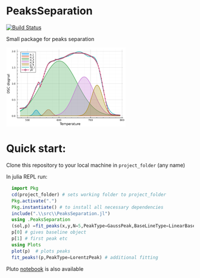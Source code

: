 # PeaksSeparation

[![Build Status](https://github.com/Manarom/PeaksSeparation.jl/actions/workflows/CI.yml/badge.svg?branch=main)](https://github.com/Manarom/PeaksSeparation.jl/actions/workflows/CI.yml?query=branch%3Amain)

Small package for peaks separation

<p float="left">
  <img src="./assets/peaks.png" width="320"/>
</p>

# Quick start:
Clone this repository to your local machine in `project_folder` (any name)

In julia REPL run:
```julia
  import Pkg
  cd(project_folder) # sets working folder to project_folder
  Pkg.activate(".")
  Pkg.instantiate() # to install all necessary dependencies
  include(".\\src\\PeaksSeparation.jl")
  using .PeaksSeparation
  (sol,p) =fit_peaks(x,y,N=5,PeakType=GaussPeak,BaseLineType=LinearBaseLine) # fits five peaks to y(x) curve with five Gaussians and linear basline
  p[0] # gives baseline object
  p[1] # first peak etc
  using Plots
  plot(p)  # plots peaks
  fit_peaks!(p,PeakType=LorentzPeak) # additional fitting 
```
Pluto [notebook](https://github.com/Manarom/PeaksSeparation.jl/blob/main/src/dsc_peaks.jl) is also available